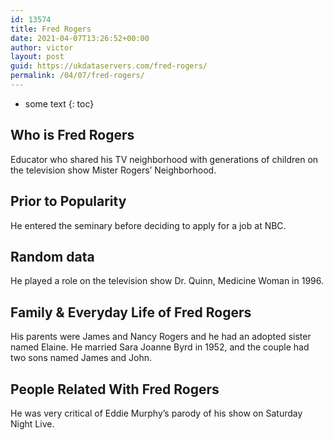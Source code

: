 ```yaml
---
id: 13574
title: Fred Rogers
date: 2021-04-07T13:26:52+00:00
author: victor
layout: post
guid: https://ukdataservers.com/fred-rogers/
permalink: /04/07/fred-rogers/
---
```


* some text
{: toc}


## Who is Fred Rogers



Educator who shared his TV neighborhood with generations of children on the television show Mister Rogers&#8217; Neighborhood.

                
                
                
## Prior to Popularity



He entered the seminary before deciding to apply for a job at NBC.

                
                
                
## Random data



He played a role on the television show Dr. Quinn, Medicine Woman in 1996.

                
                
                
## Family & Everyday Life of Fred Rogers



His parents were James and Nancy Rogers and he had an adopted sister named Elaine. He married Sara Joanne Byrd in 1952, and the couple had two sons named James and John.

                
                
                
## People Related With Fred Rogers



He was very critical of Eddie Murphy&#8217;s parody of his show on Saturday Night Live.

                
              
            
          
          
          